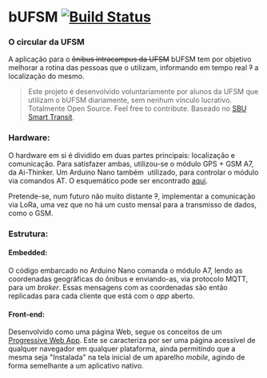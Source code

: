 # bUFSM [![Build Status](https://travis-ci.org/bufsm/bufsm.svg?branch=master)](https://travis-ci.org/bufsm/bufsm)
### O circular da UFSM

A aplicação para o ~~ônibus intracampus da UFSM~~ bUFSM tem por objetivo melhorar a rotina das pessoas que o utilizam, informando em tempo real ~~?~~ a localização do mesmo.

> Este projeto é desenvolvido voluntariamente por alunos da UFSM que utilizam o bUFSM diariamente, sem nenhum vínculo lucrativo. Totalmente Open Source. Feel free to contribute. Baseado no [SBU Smart Transit](http://smarttransit.cewit.stonybrook.edu/smarttransit/).

### Hardware:

O hardware em si é dividido em duas partes principais: localização e comunicação. Para satisfazer ambas, utilizou-se o módulo GPS + GSM A7, da Ai-Thinker. Um Arduino Nano também  utilizado, para controlar o módulo via comandos AT.
O esquemático pode ser encontrado [aqui](https://github.com/bufsm/bufsm/tree/master/embedded/schematic).

Pretende-se, num futuro não muito distante ~~?~~, implementar a comunicação via LoRa, uma vez que no há um custo mensal para a transmisso de dados, como o GSM.

### Estrutura:

#### Embedded:

O código embarcado no Arduino Nano comanda o módulo A7, lendo as coordenadas geográficas do ônibus e enviando-as, via protocolo MQTT, para um *broker*. Essas mensagens com as coordenadas são então replicadas para cada cliente que está com o *app* aberto.

#### Front-end:

Desenvolvido como uma página Web, segue os conceitos de um [Progressive Web App](https://developers.google.com/web/progressive-web-apps/). Este se caracteriza por ser uma página acessível de qualquer navegador em qualquer plataforma, ainda permitindo que a mesma seja "Instalada" na tela inicial de um aparelho *mobile*, agindo de forma semelhante a um aplicativo nativo.
